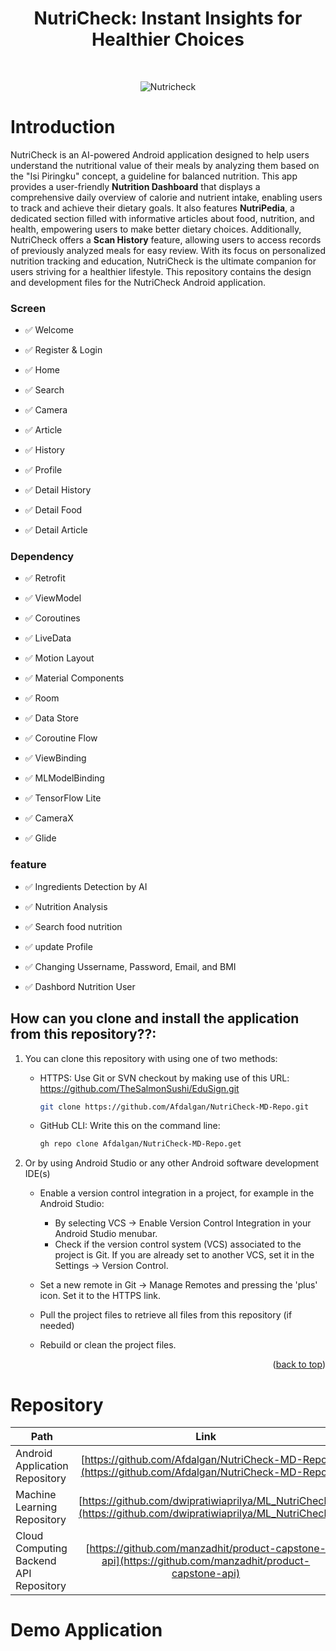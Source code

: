 <h1 align="center"> NutriCheck: Instant Insights for Healthier Choices </h1> <br>
<p align="center">
  <a>
    <img alt="Nutricheck" title="Nutricheck" src="https://github.com/NutriCheck-apk/documentasi/blob/main/NutriCheck.png">
  </a>
</p>

# Introduction

NutriCheck is an AI-powered Android application designed to help users understand the nutritional value of their meals by analyzing them based on the "Isi Piringku" concept, a guideline for balanced nutrition. This app provides a user-friendly **Nutrition Dashboard** that displays a comprehensive daily overview of calorie and nutrient intake, enabling users to track and achieve their dietary goals. It also features **NutriPedia**, a dedicated section filled with informative articles about food, nutrition, and health, empowering users to make better dietary choices. Additionally, NutriCheck offers a **Scan History** feature, allowing users to access records of previously analyzed meals for easy review. With its focus on personalized nutrition tracking and education, NutriCheck is the ultimate companion for users striving for a healthier lifestyle. This repository contains the design and development files for the NutriCheck Android application.


### Screen

- ✅ Welcome

- ✅ Register & Login

- ✅ Home

- ✅ Search

- ✅ Camera
  
- ✅ Article

- ✅ History

- ✅ Profile

- ✅ Detail History

- ✅ Detail Food

- ✅ Detail Article

### Dependency

- ✅ Retrofit

- ✅ ViewModel

- ✅ Coroutines

- ✅ LiveData

- ✅ Motion Layout

- ✅ Material Components

- ✅ Room
      
- ✅ Data Store

- ✅ Coroutine Flow

- ✅ ViewBinding
    
- ✅ MLModelBinding

- ✅ TensorFlow Lite

- ✅ CameraX

- ✅ Glide

### feature

- ✅ Ingredients Detection by AI

- ✅ Nutrition Analysis

- ✅ Search food nutrition

- ✅ update Profile

- ✅ Changing Ussername, Password, Email, and BMI

- ✅ Dashbord Nutrition User

 ## How can you clone and install the application from this repository??:
1. You can clone this repository with using one of two methods:
	- HTTPS: Use Git or SVN checkout by making use of this URL: https://github.com/TheSalmonSushi/EduSign.git
	   ```sh
	   git clone https://github.com/Afdalgan/NutriCheck-MD-Repo.git
	   ```
	- GitHub CLI: Write this on the command line: 
	   ```sh
	   gh repo clone Afdalgan/NutriCheck-MD-Repo.get
	   ```

2. Or by using Android Studio or any other Android software development IDE(s)
	- Enable a version control integration in a project, for example in the Android Studio:
		- By selecting VCS -> Enable Version Control Integration in your Android Studio menubar.
		- Check if the version control system (VCS) associated to the project is Git. 
		If you are already set to another VCS, set it in the Settings -> Version Control.
		
	- Set a new remote in Git -> Manage Remotes and pressing the 'plus' icon. Set it to the HTTPS link.
	- Pull the project files to retrieve all files from this repository (if needed)
	- Rebuild or clean the project files.

<p align="right">(<a href="#top">back to top</a>)</p>


# Repository

| Path | Link |
| ----------- | :---------: |
| Android Application Repository | [https://github.com/Afdalgan/NutriCheck-MD-Repo](https://github.com/Afdalgan/NutriCheck-MD-Repo) |
| Machine Learning Repository | [https://github.com/dwipratiwiaprilya/ML_NutriCheck](https://github.com/dwipratiwiaprilya/ML_NutriCheck) |
| Cloud Computing Backend API Repository | [https://github.com/manzadhit/product-capstone-api](https://github.com/manzadhit/product-capstone-api) |


# Demo Application
